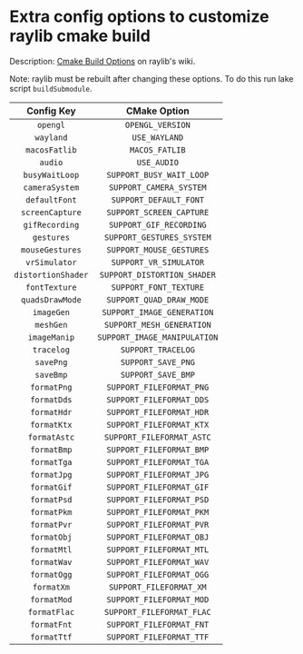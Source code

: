 # Extra config options to customize raylib cmake build

Description: [Cmake Build Options](https://github.com/raysan5/raylib/wiki/CMake-Build-Options) on raylib's wiki.

Note: raylib must be rebuilt after changing these options.
To do this run lake script `buildSubmodule`.

| **Config Key**     | **CMake Option**             |
|:------------------:|:----------------------------:|
| `opengl`           | `OPENGL_VERSION`             |
| `wayland`          | `USE_WAYLAND`                |
| `macosFatlib`      | `MACOS_FATLIB`               |
| `audio`            | `USE_AUDIO`                  |
| `busyWaitLoop`     | `SUPPORT_BUSY_WAIT_LOOP`     |
| `cameraSystem`     | `SUPPORT_CAMERA_SYSTEM`      |
| `defaultFont`      | `SUPPORT_DEFAULT_FONT`       |
| `screenCapture`    | `SUPPORT_SCREEN_CAPTURE`     |
| `gifRecording`     | `SUPPORT_GIF_RECORDING`      |
| `gestures`         | `SUPPORT_GESTURES_SYSTEM`    |
| `mouseGestures`    | `SUPPORT_MOUSE_GESTURES`     |
| `vrSimulator`      | `SUPPORT_VR_SIMULATOR`       |
| `distortionShader` | `SUPPORT_DISTORTION_SHADER`  |
| `fontTexture`      | `SUPPORT_FONT_TEXTURE`       |
| `quadsDrawMode`    | `SUPPORT_QUAD_DRAW_MODE`     |
| `imageGen`         | `SUPPORT_IMAGE_GENERATION`   |
| `meshGen`          | `SUPPORT_MESH_GENERATION`    |
| `imageManip`       | `SUPPORT_IMAGE_MANIPULATION` |
| `tracelog`         | `SUPPORT_TRACELOG`           |
| `savePng`          | `SUPPORT_SAVE_PNG`           |
| `saveBmp`          | `SUPPORT_SAVE_BMP`           |
| `formatPng`        | `SUPPORT_FILEFORMAT_PNG`     |
| `formatDds`        | `SUPPORT_FILEFORMAT_DDS`     |
| `formatHdr`        | `SUPPORT_FILEFORMAT_HDR`     |
| `formatKtx`        | `SUPPORT_FILEFORMAT_KTX`     |
| `formatAstc`       | `SUPPORT_FILEFORMAT_ASTC`    |
| `formatBmp`        | `SUPPORT_FILEFORMAT_BMP`     |
| `formatTga`        | `SUPPORT_FILEFORMAT_TGA`     |
| `formatJpg`        | `SUPPORT_FILEFORMAT_JPG`     |
| `formatGif`        | `SUPPORT_FILEFORMAT_GIF`     |
| `formatPsd`        | `SUPPORT_FILEFORMAT_PSD`     |
| `formatPkm`        | `SUPPORT_FILEFORMAT_PKM`     |
| `formatPvr`        | `SUPPORT_FILEFORMAT_PVR`     |
| `formatObj`        | `SUPPORT_FILEFORMAT_OBJ`     |
| `formatMtl`        | `SUPPORT_FILEFORMAT_MTL`     |
| `formatWav`        | `SUPPORT_FILEFORMAT_WAV`     |
| `formatOgg`        | `SUPPORT_FILEFORMAT_OGG`     |
| `formatXm`         | `SUPPORT_FILEFORMAT_XM`      |
| `formatMod`        | `SUPPORT_FILEFORMAT_MOD`     |
| `formatFlac`       | `SUPPORT_FILEFORMAT_FLAC`    |
| `formatFnt`        | `SUPPORT_FILEFORMAT_FNT`     |
| `formatTtf`        | `SUPPORT_FILEFORMAT_TTF`     |

